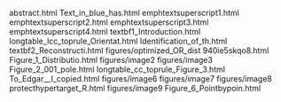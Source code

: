 abstract.html
Text_in_blue_has.html
emphtextsuperscript1.html
emphtextsuperscript2.html
emphtextsuperscript3.html
emphtextsuperscript4.html
textbf1_Introduction.html
longtable_lcc_toprule_Orientat.html
Identification_of_th.html
textbf2_Reconstructi.html
figures/optimized_OR_dist
940ie5skqo8.html
Figure_1_Distributio.html
figures/image2
figures/image3
Figure_2_001_pole.html
longtable_cc_toprule_Figure_3.html
To_Edgar__I_copied.html
figures/image6
figures/image7
figures/image8
protecthypertarget_R.html
figures/image9
Figure_6_Pointbypoin.html